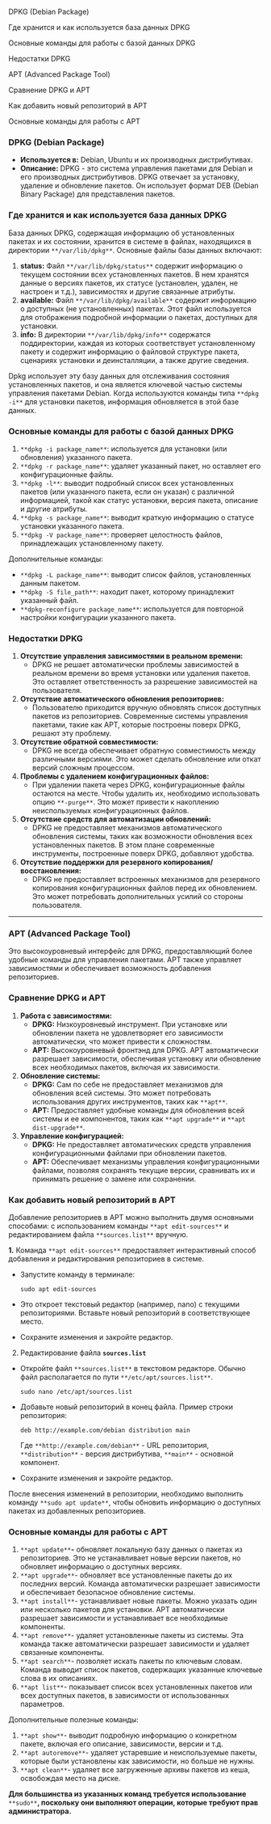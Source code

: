 DPKG (Debian Package)

Где хранится и как используется база данных DPKG

Основные команды для работы с базой данных DPKG

Недостатки DPKG

APT (Advanced Package Tool)

Сравнение DPKG и APT

Как добавить новый репозиторий в APT

Основные команды для работы с APT

### **DPKG (Debian Package)**

- **Используется в:** Debian, Ubuntu и их производных дистрибутивах.
- **Описание:** DPKG - это система управления пакетами для Debian и его производных дистрибутивов. DPKG отвечает за установку, удаление и обновление пакетов. Он использует формат DEB (Debian Binary Package) для представления пакетов.

### Где хранится и как используется база данных DPKG

База данных DPKG, содержащая информацию об установленных пакетах и их состоянии, хранится в системе в файлах, находящихся в директории `**/var/lib/dpkg**`. Основные файлы базы данных включают:

1. **status:** Файл `**/var/lib/dpkg/status**` содержит информацию о текущем состоянии всех установленных пакетов. В нем хранятся данные о версиях пакетов, их статусе (установлен, удален, не настроен и т.д.), зависимостях и другие связанные атрибуты.
2. **available:** Файл `**/var/lib/dpkg/available**` содержит информацию о доступных (не установленных) пакетах. Этот файл используется для отображения подробной информации о пакетах, доступных для установки.
3. **info:** В директории `**/var/lib/dpkg/info**` содержатся поддиректории, каждая из которых соответствует установленному пакету и содержит информацию о файловой структуре пакета, сценариях установки и деинсталляции, а также другие сведения.

Dpkg использует эту базу данных для отслеживания состояния установленных пакетов, и она является ключевой частью системы управления пакетами Debian. Когда используются команды типа `**dpkg -i**` для установки пакетов, информация обновляется в этой базе данных.

### Основные команды для работы с базой данных DPKG

1. `**dpkg -i package_name**`: используется для установки (или обновления) указанного пакета.
2. `**dpkg -r package_name**`: удаляет указанный пакет, но оставляет его конфигурационные файлы.
3. `**dpkg -l**`: выводит подробный список всех установленных пакетов (или указанного пакета, если он указан) с различной информацией, такой как статус установки, версия пакета, описание и другие атрибуты.
4. `**dpkg -s package_name**`: выводит краткую информацию о статусе установки указанного пакета.
5. `**dpkg -V package_name**`: проверяет целостность файлов, принадлежащих установленному пакету.

Дополнительные команды:

- `**dpkg -L package_name**`: выводит список файлов, установленных данным пакетом.
- `**dpkg -S file_path**`: находит пакет, которому принадлежит указанный файл.
- `**dpkg-reconfigure package_name**`: используется для повторной настройки конфигурации указанного пакета.

### Недостатки DPKG

1. **Отсутствие управления зависимостями в реальном времени:**
    - DPKG не решает автоматически проблемы зависимостей в реальном времени во время установки или удаления пакетов. Это оставляет ответственность за разрешение зависимостей на пользователя.
2. **Отсутствие автоматического обновления репозиториев:**
    - Пользователю приходится вручную обновлять список доступных пакетов из репозиториев. Современные системы управления пакетами, такие как APT, которые построены поверх DPKG, решают эту проблему.
3. **Отсутствие обратной совместимости:**
    - DPKG не всегда обеспечивает обратную совместимость между различными версиями. Это может сделать обновление или откат версий сложным процессом.
4. **Проблемы с удалением конфигурационных файлов:**
    - При удалении пакета через DPKG, конфигурационные файлы остаются на месте. Чтобы удалить их, необходимо использовать опцию `**-purge**`. Это может привести к накоплению неиспользуемых конфигурационных файлов.
5. **Отсутствие средств для автоматизации обновлений:**
    - DPKG не предоставляет механизмов автоматического обновления системы, таких как возможности обновления всех установленных пакетов. В этом плане современные инструменты, построенные поверх DPKG, добавляют удобства.
6. **Отсутствие поддержки для резервного копирования/восстановления:**
    - DPKG не предоставляет встроенных механизмов для резервного копирования конфигурационных файлов перед их обновлением. Это может потребовать дополнительных усилий со стороны пользователя.

---

### **APT (Advanced Package Tool)**

Это высокоуровневый интерфейс для DPKG, предоставляющий более удобные команды для управления пакетами. APT также управляет зависимостями и обеспечивает возможность добавления репозиториев.

### Сравнение DPKG и APT

1. **Работа с зависимостями:**
    - **DPKG:** Низкоуровневый инструмент. При установке или обновлении пакета не удовлетворяет его зависимости автоматически, что может привести к сложностям.
    - **APT:** Высокоуровневый фронтэнд для DPKG. APT автоматически разрешает зависимости, обеспечивая установку или обновление всех необходимых пакетов, включая их зависимости.
2. **Обновление системы:**
    - **DPKG:** Сам по себе не предоставляет механизмов для обновления всей системы. Это может потребовать использования других инструментов, таких как `**apt**`.
    - **APT:** Предоставляет удобные команды для обновления всей системы и ее компонентов, таких как `**apt upgrade**` и `**apt dist-upgrade**`.
3. **Управление конфигурацией:**
    - **DPKG:** Не предоставляет автоматических средств управления конфигурационными файлами при обновлении пакетов.
    - **APT:** Обеспечивает механизмы управления конфигурационными файлами, позволяя сохранять текущие версии, сравнивать их и принимать решение о замене или сохранении.

### Как добавить новый репозиторий в APT

Добавление репозиториев в APT можно выполнить двумя основными способами: с использованием команды `**apt edit-sources**` и редактированием файла `**sources.list**` вручную.

**1.** Команда `**apt edit-sources**` предоставляет интерактивный способ добавления и редактирования репозиториев в системе.

- Запустите команду в терминале:
    
    ```Shell
    sudo apt edit-sources
    ```
    
- Это откроет текстовый редактор (например, nano) с текущими репозиториями. Вставьте новый репозиторий в соответствующее место.
- Сохраните изменения и закройте редактор.

2. Редактирование файла **`sources.list`**

- Откройте файл `**sources.list**` в текстовом редакторе. Обычно файл располагается по пути `**/etc/apt/sources.list**`.
    
    ```Shell
    sudo nano /etc/apt/sources.list
    ```
    
- Добавьте новый репозиторий в конец файла. Пример строки репозитория:
    
    ```Shell
    deb http://example.com/debian distribution main
    ```
    
    Где `**http://example.com/debian**` - URL репозитория, `**distribution**` - версия дистрибутива, `**main**` - основной компонент.
    
- Сохраните изменения и закройте редактор.

После внесения изменений в репозитории, необходимо выполнить команду `**sudo apt update**`, чтобы обновить информацию о доступных пакетах из добавленных репозиториев.

### Основные команды для работы с APT

1. `**apt update**`**-** обновляет локальную базу данных о пакетах из репозиториев. Это не устанавливает новые версии пакетов, но обновляет информацию о доступных версиях.
2. `**apt upgrade**`- обновляет все установленные пакеты до их последних версий. Команда автоматически разрешает зависимости и обеспечивает безопасное обновление системы.
3. `**apt install**`- устанавливает новые пакеты. Можно указать один или несколько пакетов для установки. APT автоматически разрешает зависимости и устанавливает все необходимые компоненты.
4. `**apt remove**`- удаляет установленные пакеты из системы. Эта команда также автоматически разрешает зависимости и удаляет связанные компоненты.
5. `**apt search**`- позволяет искать пакеты по ключевым словам. Команда выводит список пакетов, содержащих указанные ключевые слова в их описаниях.
6. `**apt list**`- показывает список всех установленных пакетов или всех доступных пакетов, в зависимости от использованных параметров.

Дополнительные полезные команды:

1. `**apt show**`- выводит подробную информацию о конкретном пакете, включая его описание, зависимости, версии и т.д.
2. `**apt autoremove**`- удаляет устаревшие и неиспользуемые пакеты, которые были установлены как зависимости, но больше не нужны.
3. `**apt clean**`- удаляет все загруженные архивы пакетов из кеша, освобождая место на диске.

**Для большинства из указанных команд требуется использование** `**sudo**`**, поскольку они выполняют операции, которые требуют прав администратора.**
<div class="page-break" style="page-break-before: always;"></div>
